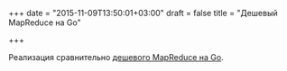 +++
date = "2015-11-09T13:50:01+03:00"
draft = false
title = "Дешевый MapReduce на Go"

+++

<p>Реализация сравнительно <a href="http://meros.io/blog/cheap-mapreduce-in-go/">дешевого&nbsp;MapReduce на Go</a>.</p>

